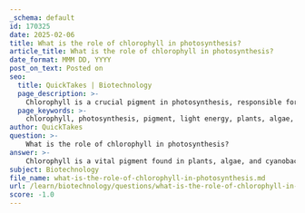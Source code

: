 ```yaml
---
_schema: default
id: 170325
date: 2025-02-06
title: What is the role of chlorophyll in photosynthesis?
article_title: What is the role of chlorophyll in photosynthesis?
date_format: MMM DD, YYYY
post_on_text: Posted on
seo:
  title: QuickTakes | Biotechnology
  page_description: >-
    Chlorophyll is a crucial pigment in photosynthesis, responsible for capturing light energy, converting carbon dioxide and water into glucose and oxygen, and facilitating the entire process within chloroplasts.
  page_keywords: >-
    chlorophyll, photosynthesis, pigment, light energy, plants, algae, cyanobacteria, chlorophyll a, chlorophyll b, thylakoid membranes, chloroplasts, photosystems, electron transport chain, ATP, NADPH, Calvin cycle, carbon fixation, green color, phytoplankton, oxygen production
author: QuickTakes
question: >-
    What is the role of chlorophyll in photosynthesis?
answer: >-
    Chlorophyll is a vital pigment found in plants, algae, and cyanobacteria, playing a central role in the process of photosynthesis. It is primarily responsible for capturing light energy from the sun, which is essential for converting carbon dioxide and water into glucose and oxygen. The overall balanced equation for photosynthesis can be summarized as follows:\n\n$$\n6 \text{CO}_2 + 6 \text{H}_2\text{O} \rightarrow \text{C}_6\text{H}_{12}\text{O}_6 + 6 \text{O}_2\n$$\n\n### Types of Chlorophyll\nThe two most common types of chlorophyll are:\n- **Chlorophyll a**: This is the primary pigment involved in photosynthesis, with the chemical formula $C_{55}H_{72}MgN_4O_5$. It is found in all photosynthetic organisms and directly participates in the conversion of light energy into chemical energy.\n- **Chlorophyll b**: This pigment, with the formula $C_{55}H_{70}MgN_4O_6$, assists chlorophyll a by capturing light energy and transferring it to the reaction centers.\n\n### Function in Photosynthesis\nChlorophyll molecules are located in the thylakoid membranes of chloroplasts, where they are organized into structures known as photosystems. Each photosystem contains a mixture of chlorophyll a and b, along with other pigments like carotenoids. The arrangement of these pigments allows for optimal light capture across various wavelengths, enabling plants to adapt to different light conditions.\n\nDuring the light-dependent reactions of photosynthesis, chlorophyll absorbs light energy, which excites electrons to higher energy levels. These high-energy electrons are then transferred through a series of proteins in the electron transport chain, leading to the production of energy-rich molecules such as ATP and NADPH. These molecules are crucial for the subsequent Calvin cycle, where carbon dioxide is fixed into glucose.\n\n### Importance of Chlorophyll\nChlorophyll not only facilitates the conversion of light energy into chemical energy but also plays a role in regulating the efficiency of the photosynthetic process. Its ability to absorb light across a range of wavelengths allows plants to thrive in various environments, making it essential for sustaining life on Earth. Additionally, chlorophyll contributes to the green color of plants, which is why high concentrations of phytoplankton, which also contain chlorophyll, can make water appear green.\n\nIn summary, chlorophyll is indispensable for photosynthesis, enabling plants to harness solar energy and produce the organic compounds that form the basis of the food web, while also releasing oxygen as a byproduct.
subject: Biotechnology
file_name: what-is-the-role-of-chlorophyll-in-photosynthesis.md
url: /learn/biotechnology/questions/what-is-the-role-of-chlorophyll-in-photosynthesis
score: -1.0
---
```


&nbsp;